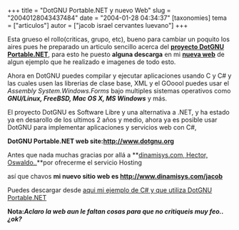 +++
title = "DotGNU Portable.NET y nuevo Web"
slug = "20040128043437484"
date = "2004-01-28 04:34:37"
[taxonomies]
tema = ["articulos"]
autor = ["jacob israel cervantes luevano"]
+++

Esta grueso el rollo(criticas, grupo, etc), bueno para cambiar un
poquito los aires pues he preparado un articulo sencillo acerca del
**[proyecto DotGNU Portable.NET](http://www.dotgnu.org)**, para esto he
puesto **alguna descarga** en mi [**nueva
web**](http://www.dinamisys.com/jacob) de algun ejemplo que he realizado
e imagenes de todo esto.

<!-- more -->
Ahora en DotGNU puedes compilar y ejecutar aplicaciones usando C y C# y
las cuales usen las librerias de clase base, XML y el GOoool puedes usar
el *Assembly System.Windows.Forms* bajo multiples sistemas operativos
como ***GNU/Linux, FreeBSD, Mac OS X, MS Windows*** y más.

El proyecto DotGNU es Software Libre y una alternativa a .NET, y ha
estado ya en desarollo de los ultimos 2 años y medio, ahora ya es
posible usar DotGNU para implementar aplicaciones y servicios web con
C#,

**DotGNU Portable.NET web site:<http://www.dotgnu.org>**

Antes que nada muchas gracias por allá a **[dinamisys.com, Hector,
Oswaldo..](http://www.dinamisys.com)**por ofrecerme el servicio
Hosting  
  
así que chavos **mi nuevo sitio web es
<http://www.dinamisys.com/jacob>**  
  
Puedes descargar desde [aqui mi ejemplo de C# y que utiliza DotGNU
Portable.NET](http://www.dinamisys.com/jacob/dotgnu/hpnet.tar.gz)

**Nota:*Aclaro la web aun le faltan cosas para que no critiqueis muy
feo..¿ok?***

